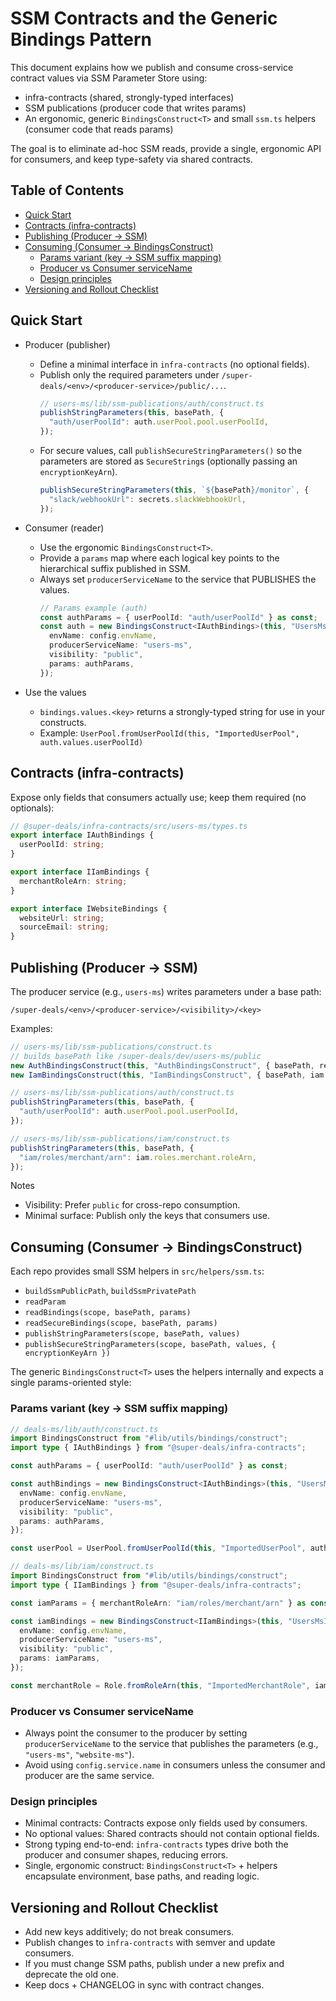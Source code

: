 # SSM Contracts and the Generic Bindings Pattern

This document explains how we publish and consume cross-service contract values via SSM Parameter Store using:

- infra-contracts (shared, strongly-typed interfaces)
- SSM publications (producer code that writes params)
- An ergonomic, generic `BindingsConstruct<T>` and small `ssm.ts` helpers (consumer code that reads params)

The goal is to eliminate ad-hoc SSM reads, provide a single, ergonomic API for consumers, and keep type-safety via shared contracts.

## Table of Contents

- [Quick Start](#quick-start)
- [Contracts (infra-contracts)](#contracts-infra-contracts)
- [Publishing (Producer → SSM)](#publishing-producer--ssm)
- [Consuming (Consumer → BindingsConstruct)](#consuming-consumer--bindingsconstruct)
  - [Params variant (key → SSM suffix mapping)](#params-variant-key--ssm-suffix-mapping)
  - [Producer vs Consumer serviceName](#producer-vs-consumer-servicename)
  - [Design principles](#design-principles)
- [Versioning and Rollout Checklist](#versioning-and-rollout-checklist)

## Quick Start

- Producer (publisher)
  - Define a minimal interface in `infra-contracts` (no optional fields).
  - Publish only the required parameters under `/super-deals/<env>/<producer-service>/public/...`.
    ```ts
    // users-ms/lib/ssm-publications/auth/construct.ts
    publishStringParameters(this, basePath, {
      "auth/userPoolId": auth.userPool.pool.userPoolId,
    });
    ```
  - For secure values, call `publishSecureStringParameters()` so the parameters are stored as `SecureString`s (optionally passing an `encryptionKeyArn`).
    ```ts
    publishSecureStringParameters(this, `${basePath}/monitor`, {
      "slack/webhookUrl": secrets.slackWebhookUrl,
    });
    ```

- Consumer (reader)
  - Use the ergonomic `BindingsConstruct<T>`.
  - Provide a `params` map where each logical key points to the hierarchical suffix published in SSM.
  - Always set `producerServiceName` to the service that PUBLISHES the values.
    ```ts
    // Params example (auth)
    const authParams = { userPoolId: "auth/userPoolId" } as const;
    const auth = new BindingsConstruct<IAuthBindings>(this, "UsersMsAuthBindings", {
      envName: config.envName,
      producerServiceName: "users-ms",
      visibility: "public",
      params: authParams,
    });
    ```

- Use the values
  - `bindings.values.<key>` returns a strongly-typed string for use in your constructs.
  - Example: `UserPool.fromUserPoolId(this, "ImportedUserPool", auth.values.userPoolId)`

## Contracts (infra-contracts)

Expose only fields that consumers actually use; keep them required (no optionals):

```ts
// @super-deals/infra-contracts/src/users-ms/types.ts
export interface IAuthBindings {
  userPoolId: string;
}

export interface IIamBindings {
  merchantRoleArn: string;
}

export interface IWebsiteBindings {
  websiteUrl: string;
  sourceEmail: string;
}
```

## Publishing (Producer → SSM)

The producer service (e.g., `users-ms`) writes parameters under a base path:

```
/super-deals/<env>/<producer-service>/<visibility>/<key>
```

Examples:

```ts
// users-ms/lib/ssm-publications/construct.ts
// builds basePath like /super-deals/dev/users-ms/public
new AuthBindingsConstruct(this, "AuthBindingsConstruct", { basePath, region, auth });
new IamBindingsConstruct(this, "IamBindingsConstruct", { basePath, iam });
```

```ts
// users-ms/lib/ssm-publications/auth/construct.ts
publishStringParameters(this, basePath, {
  "auth/userPoolId": auth.userPool.pool.userPoolId,
});
```

```ts
// users-ms/lib/ssm-publications/iam/construct.ts
publishStringParameters(this, basePath, {
  "iam/roles/merchant/arn": iam.roles.merchant.roleArn,
});
```

Notes

- Visibility: Prefer `public` for cross-repo consumption.
- Minimal surface: Publish only the keys that consumers use.

## Consuming (Consumer → BindingsConstruct)

Each repo provides small SSM helpers in `src/helpers/ssm.ts`:

- `buildSsmPublicPath`, `buildSsmPrivatePath`
- `readParam`
- `readBindings(scope, basePath, params)`
- `readSecureBindings(scope, basePath, params)`
- `publishStringParameters(scope, basePath, values)`
- `publishSecureStringParameters(scope, basePath, values, { encryptionKeyArn })`

The generic `BindingsConstruct<T>` uses the helpers internally and expects a single params-oriented style:

### Params variant (key → SSM suffix mapping)

```ts
// deals-ms/lib/auth/construct.ts
import BindingsConstruct from "#lib/utils/bindings/construct";
import type { IAuthBindings } from "@super-deals/infra-contracts";

const authParams = { userPoolId: "auth/userPoolId" } as const;

const authBindings = new BindingsConstruct<IAuthBindings>(this, "UsersMsAuthBindings", {
  envName: config.envName,
  producerServiceName: "users-ms",
  visibility: "public",
  params: authParams,
});

const userPool = UserPool.fromUserPoolId(this, "ImportedUserPool", authBindings.values.userPoolId);
```

```ts
// deals-ms/lib/iam/construct.ts
import BindingsConstruct from "#lib/utils/bindings/construct";
import type { IIamBindings } from "@super-deals/infra-contracts";

const iamParams = { merchantRoleArn: "iam/roles/merchant/arn" } as const;

const iamBindings = new BindingsConstruct<IIamBindings>(this, "UsersMsIamBindings", {
  envName: config.envName,
  producerServiceName: "users-ms",
  visibility: "public",
  params: iamParams,
});

const merchantRole = Role.fromRoleArn(this, "ImportedMerchantRole", iamBindings.values.merchantRoleArn);
```

### Producer vs Consumer serviceName

- Always point the consumer to the producer by setting `producerServiceName` to the service that publishes the parameters (e.g., `"users-ms"`, `"website-ms"`).
- Avoid using `config.service.name` in consumers unless the consumer and producer are the same service.

### Design principles

- Minimal contracts: Contracts expose only fields used by consumers.
- No optional values: Shared contracts should not contain optional fields.
- Strong typing end-to-end: `infra-contracts` types drive both the producer and consumer shapes, reducing errors.
- Single, ergonomic construct: `BindingsConstruct<T>` + helpers encapsulate environment, base paths, and reading logic.

## Versioning and Rollout Checklist

- Add new keys additively; do not break consumers.
- Publish changes to `infra-contracts` with semver and update consumers.
- If you must change SSM paths, publish under a new prefix and deprecate the old one.
- Keep docs + CHANGELOG in sync with contract changes.
